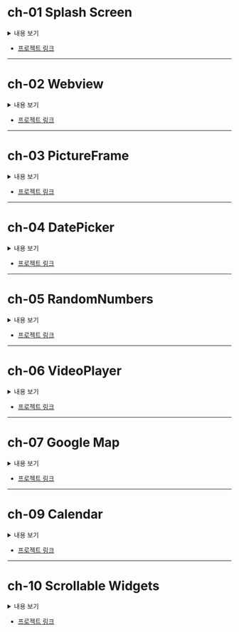 # ch-01 Splash Screen 

<details><summary> 내용 보기 
</summary>

### 1. CircularProgressIndicator 사용
 
</details>

- [프로젝트 링크](https://github.com/kmj980521/flutter_simple_projects/tree/master/lib/ch1_splash_screen)


-----

# ch-02 Webview 

<details><summary> 내용 보기
</summary>

### 1. Webview 위젯 사용 
 
</details>

 
- [프로젝트 링크](https://github.com/kmj980521/flutter_simple_projects/tree/master/lib/ch2_webview)

-----

# ch-03 PictureFrame

<details><summary> 내용 보기
</summary>

### 1. Timer 사용
### 2. PageView 사용
### 3. ThemeData 사용
 
</details>

- [프로젝트 링크](https://github.com/kmj980521/flutter_simple_projects/tree/master/lib/ch3_picture_frame)

-----

# ch-04 DatePicker

<details><summary> 내용 보기 
</summary>

### 1. Align 사용 
### 2. DateTime 사용
### 3. CupertinoDatePicker 사용
 
</details>


- [프로젝트 링크](https://github.com/kmj980521/flutter_simple_projects/tree/master/lib/ch4_U%26I)


-----

# ch-05 RandomNumbers

<details><summary> 내용 보기
</summary>

### 1. Functional Programming 기법 사용 
### 2. Navigator로 값 주고 받기 
### 3. ElevatedButton 사용
### 4. initState() 사용
### 5. Slider 사용

</details>


- [프로젝트 링크](https://github.com/kmj980521/flutter_simple_projects/tree/master/lib/ch5_random_number) 


-----

# ch-06 VideoPlayer 

<details><summary> 내용 보기
</summary>

### 1. video_player 플러그인 사용
### 2. ViedoController 사용
### 3. image_picker 플러그인 사용 (XFile)
### 4. Stack 위젯 사용
### 5. AspectRatio 위젯 사용
### 6. Positioned 위젯 사용 
### 7. File 사용 


### 8. initState(), didUpdateWidget() 사용

</details>


 
- [프로젝트 링크](https://github.com/kmj980521/flutter_simple_projects/tree/master/lib/ch6_video_player)


-----

# ch-07 Google Map

<details><summary> 내용 보기
</summary>

### 1. Google Map 플러그인 사용
   - mapType
   - circle
   - marker 
   - initialCameraPosition
   - CameraPosition() 클래스 : 현재 보고 있는 카메라의 위치를 조절할 수 있다

### 2. Geolocator 플러그인 
   - getPositionStream() : 위치 기반으로 스트림 생성 
   - isLocationServiceEnabled() : 위치 권한이 설정되어있는지 체크
   - requestPermission() : 위치 권한 요청 
   - getCurrentPosition() : 현재 위치를 받아온다 
 
### 3. GoogleMapController 
    - animateCamera : 특정 위도 경도
  
 ```dart
 
 mapController!.animateCamera(CameraUpdate.newLatLng(
  LatLng(                                           
    location.latitude,                              
    location.longitude,                             
  )                                                  
));                                                 
 
 ```
 
### 4. LatLng() 클래스
   - latitude 위도
   - longitude 경도


### 5. **FutureBuilder**
   - future : Future 값을 반환하는 함수(async). 이 함수에서 값을 받아올 때마다 builder를 실행한다
   - builder : future가 실행될 때마다 새로 그릴 위젯
   - AsyncSnapshot : 실행될 때마다 받을 일종의 객체 

### 6. **StreamBuilder**
   - stream : 값을 받아올 Stream
   - builder : stream에서 값을 받아올 때마다 새로 그릴 위젯
   - AsyncSnapshot : 실행될 때마다 받을 일종의 객체

### 7. AlertDialog 위젯
    - async와 await를 사용해 showDialog로 취소 및 확인값을 받아온다
    - Dialog 페이지를 보여줌 
    - title : 제목
    - content : 내용
    - actions : 버튼들 (취소 및 확인 등) 
 
 
</details>

- [프로젝트 링크](https://github.com/kmj980521/flutter_simple_projects/tree/master/lib/ch7_googleMap)



-----

# ch-09 Calendar 

<details><summary> 내용 보기
</summary>

 ### 1. SQLite 플러그인 사용

### 2. Drift 패키지(SQLite ORM) 사용

- 테이블 생성
```dart

class Schedules extends Table{
  // 함수를 return하기 때문에 실행하기 위해 ()
  // PRIMARY KEY
  IntColumn get id => integer().autoIncrement()(); // 자동으로 값을 늘려 key로 사용하기 위함

  // 내용
  TextColumn get content =>text()();

  // 일정 날짜
  DateTimeColumn get date => dateTime()();

  //시작 시간
  IntColumn get startTime => integer()();

  //끝 시간
  IntColumn get endTime => integer()();

  // Category Color Table ID
  IntColumn get colorId => integer()();

  // 생성날짜
  DateTimeColumn get createdAt => dateTime().clientDefault(() => DateTime.now(),)();


}

```

- 테이블 선언 


```dart

part 'drift_database.g.dart'; 

//데코레이터 사용
@DriftDatabase(
  tables: [
    Schedules, //테이블 타입만 넣어준다.
    CategoryColors,
  ],
)

class LocalDatabase extends _$LocalDatabse{
  LocalDatabase() : super(_openConnection());
}

// DB 생성 코드 
LazyDatabase _openConnection(){
  return LazeDatabase(()async{
    final dbFolder = await getApplicationDocumentsDirectory(); //앱 실행 폴더 위치
    final file = File(
      p.join(dbFolder.path, 'db.sqlite'),// 현재 애플리케이션에 배정된 경로 위치
    );
    return NativeDatabase(file);
  });
}

```

- part 선언 : 현재 파일의 private 값까지 불러올 수 있고, 이름에 .g.를 포함해 만든다 
- DB에서 값을 읽어올 때 .get()이면 Future, .watch()면 Stream을 반환한다.
- db에서 값을 읽어올 때 **Timezone 시차를 고려한다**

### 3. Table Calendar 패키지 사용
- TableCalendar() 클래스
    - focusedDay : 어느 월을 보여줄 것인지
    - firstDay : 처음 날짜
    - lastDay : 어디까지 보여줄 것인지
    - headerStyle : 상위 header의 style. HearStyle() 클래스를 사용
    - onDaySelected : 어떤 날을 tap 했을 때 실행될 함수
    - selectedDayPredicate : DateTime day를 받아 선택된 날짜가 markered
    - calendarStyle : 캘린더의 style. CalendarStyle() 클래스 사용
       - isTodayHighlighted : 오늘 날짜가 highlighted 해줄지
       - defaultDecoration : 날짜들 container의 Decoration을 BoxDecoration() 클래스로 설정. (주말 제외)
    - outsideDecoration : foucs된 달 이외의 요일들 설정. 만약 이외의 일을 선택해서 캘린더를 옮기고자 할 때는, selectedDay의 값을 focusedDay로 넣어주고 focus를 변경시킨다
    - locale : 언어를 선택. 한국어는 'ko_KR',


### 4. GetIt 패키지 (Dependency Injection)

- `GetIt.I.registerSingleton<LocalDatabase>(database);` : LocalDatabase 타입의 database 인스턴스를 파일 어디에서든 가져올 수 있다. 
` `future : GetIt.I<LocalDatabase>().getCategoryColors()` : LocalDatabase 타입의 인스턴스를 불러온다. 


### 5. Spinkit 패키지 (로딩 위젯)

### 6. Intl 패키지 (다국어화)

- 다국어 지원 패키지

```dart

import 'package:intl/date_symbol_data_local.dart';

void main() async{

  WidgetsFlutterBinding.ensureInitialized(); // Flutter Framework가 준비될 때까지 기다린다. -> runApp() 코드가 실행되기 전에 코드가 존재한다면 꼭 해줘야 함.

  await initializeDateFormatting(); //언어 포멧팅 형식을 받을 때까지 await. 

  runApp();


```


### 7. TextField (글자 인풋받기)

- 키보드 입력시 시스템적 UI로 가려진 사이즈 구하기 
```dart

final bottomInset = MediaQuery.of(context).viewInsets.bottom;

return  Container(
      color: Colors.white,
      height: MediaQuery.of(context).size.height /2 + bottomInset,
      child: Padding(
        padding:  EdgeInsets.only(bottom: bottomInset),
        child: Column(
          children: [
            TextField(),
          ],
        ),
      ),
    );

```

- `isScrollControlled: true,` : BottomSheet의 기본 높이는 media height의 절반이기 때문에 이 값을 BottomSheet의 파라미터를 true로 해서 끝까지 올라오게 한다

- `keyboardType: TextInputType.number` : TextField의 타입을 지정


- `FocusScope.of(context).requestFocus(FocusNode());` : 특정 sheet를 GestureDectector로 감싸고, 이 코드를 작성하면 특정 Focus를 벗어날 때 자동으로 키보드를 닫을 수 있다
- `inputFormatters: [ FilteringTextInputFormatter.digitsOnly, ],` : 키보드 입력도 숫자만 가능하게 한다 
- decoration의 InputDecoration()의 suffixText: 접미사
           
### 8. TextFormField 위젯
- TextField 위젯과 비슷
- validator : null이 return 되면 에러가 없다. 에러가 있으면 에러를 String 값으로 리턴해준다.
- 여러 개의 Form을 관리하기 위해선 특정 위젯 상위에다 Form 위젯으로 감싸주면 된다.  
- `onSaved:` : 텍스트 필드를 감싸고 있는 상위에 있는 Form에서 sava라는 함수를 불렀을 때 모든 TextFormField에서 실행된다

#### Form 위젯
 - key : Form의 컨트롤러 
 - `final GlobalKey<FormState> formKey = GlobalKey();` 
 - `if(formKey.currentState!.validate()){} // 모든 테스트 필드에 에러가 없다면 true `
 - `autovalidateMode:AutovalidateMode.always`   : 자동으로 validation 과정을 해준다 
 - `formKey.currentState!.save();` : Form 하위 위젯에서 관리하는 데이터들을 한 번에 저장한다
  
### 9. IntrinsicHeight 위젯

- Row를 IntrinsicHeight로 감싸고, crossAxisAlignment를 stretch 하면 Row 내에서 가장 높은 위젯이 차지하고 있는 높이 만큼 stretch를 할 수 있다.


### 10. ListView 위젯
- itemCount : 그릴 아이템 수
- itemBuilder : (context, index) { return 위젯 }
- 봐야하는 인덱스까지 scrolling을 하고난 후에 다른 아이템을 보려고 할 때 위젯을 그린다. --> 메모리 관리에 유리하다

  - LiseView.separated() 위젯
    - 일반 ListView.builder와 같고, separatorBuilder : --> 한 위젯을 그리고나서 또 다른 위젯을 그릴 때. 즉, 위젯과 위젯 사이에 무언가를 그릴 때 사용

### 11. showModalBottomSheet()
 - BottomeSheet를 보여준다

### 12. Wrap 위젯
- Row로 했을 때는 overflow가 날 수 있으니 자동으로 줄바꿈 mapping을 해준다
- spacing : 각각 child 사이에 양 옆으로 간격을 준다 
- runSpacing : 각각 child 위아래로 간격을 준다 

### 추가 사항
1. `flutter pub run build_runner build` : flutter code generation
2. **.. 키워드** : `number..toString()` -> toString() 되는 대상이 return. number 자체가 return 됨 
3. Dismissible 위젯. 리스트에서 왼쪽 오른쪽으로 swipe 하는 액션을 만들어줄 수가 있다 
 

</details>


- [프로젝트 링크](https://github.com/kmj980521/flutter_simple_projects/tree/master/lib/ch9_calendar)


 
 ---
 
# ch-10 Scrollable Widgets
 
<details><summary> 내용 보기
</summary>

### 1. ListView 
 - 크기가 무한히 늘어날 수 있다고 가정하기 때문에 상위 위젯에 Column을 두고 Expanded로 감싸서 사용한다. 
 - ListView를 center로 위치해도 shrinkWrap이 false면 가운데에 위치하지 않는다.
 
### 2. SingleChildScrollView
 - pysics : 스크롤 방식
 - clipBehavior : 화면 잘림 정도 
 - 한 번에 모든 위젯을 만들기 때문에 퍼포먼스적으로 좋지 않다.
 
 
### 3. GridView
 
 ##### 1. GridView.count
 - 모든 위젯을 한 번에 모두 그린다.

 ##### 2. GridView.builder
 - gridDelegate : SliverGridDelegateWithFixedCrossAxisCount() : GridView.count와 기능은 비슷하나 내릴 때마다 새로운 위젯을 그려 퍼포먼스를 개선한다.
 
### 4. CustomScrollView
 
- 여러 개의 ScrollView를 사용하는데 따로 스크롤하는 것이 아닌, 한 번에 스크롤 하기 위해서 사용
- slivers : 리스트 형태의 위젯. 이 파라미터 안에 들어가는 위젯들은 앞에 Sliver 가 붙는다
 
 ##### 1. SliverList
 - delegate : SliverChildListDelegate( render 코드 ) / 일반적인 ListView처럼 모든 위젯들이 한 번에 그려진다.
 - SliverChildBuilderDelegate ( (context, index) {return ____} ) / 위젯을 새로 접근할 때 새로 그려주면서 퍼포먼스 개선
 - childCount : 그릴 아이템 수 
 
 ##### 2. SliverGrid
 - 위와 유사 
 
 ###### 3. SliverAppBar
 - floating : 스크롤 했을 때 리스트의 중간에도 Appbar가 내려오게 할 수 있다. 기본 값은 false
 - pinned : 스크롤을 해도 Appbar가 고정이 되어 있다. 기본 값은 false
 - snap : floating을 true로 해놔야 함. 조금만 움직여도 Appbar가 등장
 - stretch : physics를 사용해서 안드로이드에서 구현. iOS에서는 default로 땡겼을 때 튕기는 애니메이션이기 때문에, true로 해주면 Appbar가 따라온다. 맨 위에서 한계 이상으로 스크롤 했을 때 남는 공간을 차지
 - expandedHeight : 늘어났을 때 최대 사이즈
 - collapsedHeight : 최소 사이즈
 - flexibleSpace: 유동적인 화면 구성 
 
 ```dart
 
 flexibleSpace: FlexibleSpaceBar(
                            title: Text('FlexibleSpace'),
                            background: Image.asset('asset/img/image_1.jpeg',
                            fit: BoxFit.cover,),
                          ),
                       // background에 사진을 넣어줄 수도 있다
 
 ```
 
### 5. ReorderableListView
- 화면에서 순서를 바꿔서 보여주는 리스트 
- 기본 constructor는 한 번에 모든 위젯을 다 그린다 
 
- setState()시 주의할 점 
 
 ```dart
 
 
// case1)
          // [red, orange, yellow]
          // [0, 1, 2]
          // red를 yellow 다음으로 옮기고 싶다.
          // red: 0 oldIndex -> 3 newIndex
          // [orange, yello, red]

          // case2)
          // [red, orange, yellow]
          // [0, 1, 2]
          // yellow를 맨 앞으로 옮기고 싶다.
          // yellow : 2 oldIndex -> 0 new Index
          // [yellow, red, orange]
 
          if(oldIndex < newIndex){ // case 1)
            newIndex -=1;
          }
 

 ```
 
### 6. RefreshIndicator 
- FaceBook에서 위로 땡겼을 때 나오는 Refresh 위젯
 
- async await를 사용해 서버에서 새로운 데이터를 받아 새로운 화면을 그려낸다.                                  
                                  
 
### 7. SliverPersistentHeader
- Sliver와 Sliver 사이에 Content를 넣어주기 위함

```dart
                                  
class _SliverFixedHeaderDelegate extends SliverPersistentHeaderDelegate {

  final Widget child;
  final double maxHeight;
  final double minHeight;

  _SliverFixedHeaderDelegate({
    required this.child,
    required this.maxHeight,
    required this.minHeight,
  });


  @override
  Widget build(BuildContext context, double shrinkOffset,
      bool overlapsContent) {
    // TODO: implement build
    return SizedBox.expand(
      child: child,
    );
  }

  @override
  // 최대 높이
  double get maxExtent => maxHeight;

  @override
  // 최소 높이
  double get minExtent => minHeight;

  // covariant - 상속된 클래스도 사용가능
  // oldDelegate - build가 실행이 됐을 때 이전 Delegate
  // this - 새로운 delegate
  // shouldRebuild - 새로 build를 해야할지 말지 결정
  // false - build 안함 / true - 빌드 다시 함
  @override
  bool shouldRebuild(_SliverFixedHeaderDelegate oldDelegate) {
    return oldDelegate.minHeight != minHeight ||
        oldDelegate.maxHeight != maxHeight ||
        oldDelegate.child != child;
  }

}                                  
                                  
```

</details>
 
- [프로젝트 링크](https://github.com/kmj980521/flutter_simple_projects/tree/master/lib/scrollableWidgets)
